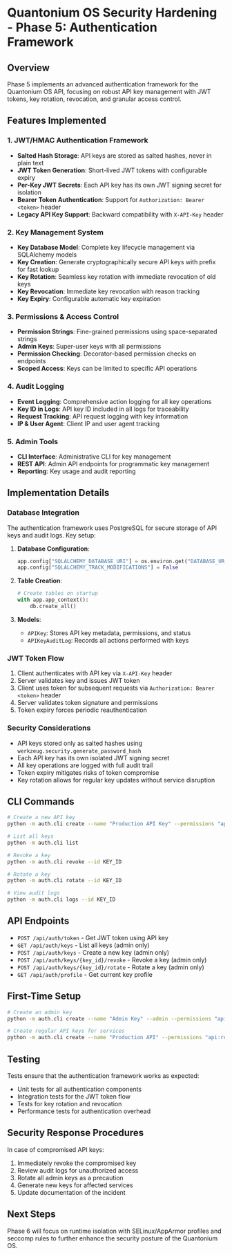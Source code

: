 # Quantonium OS Security Hardening - Phase 5: Authentication Framework

## Overview

Phase 5 implements an advanced authentication framework for the Quantonium OS API, focusing on robust API key management with JWT tokens, key rotation, revocation, and granular access control.

## Features Implemented

### 1. JWT/HMAC Authentication Framework

- **Salted Hash Storage**: API keys are stored as salted hashes, never in plain text
- **JWT Token Generation**: Short-lived JWT tokens with configurable expiry
- **Per-Key JWT Secrets**: Each API key has its own JWT signing secret for isolation
- **Bearer Token Authentication**: Support for `Authorization: Bearer <token>` header
- **Legacy API Key Support**: Backward compatibility with `X-API-Key` header

### 2. Key Management System

- **Key Database Model**: Complete key lifecycle management via SQLAlchemy models
- **Key Creation**: Generate cryptographically secure API keys with prefix for fast lookup
- **Key Rotation**: Seamless key rotation with immediate revocation of old keys
- **Key Revocation**: Immediate key revocation with reason tracking
- **Key Expiry**: Configurable automatic key expiration

### 3. Permissions & Access Control

- **Permission Strings**: Fine-grained permissions using space-separated strings
- **Admin Keys**: Super-user keys with all permissions
- **Permission Checking**: Decorator-based permission checks on endpoints
- **Scoped Access**: Keys can be limited to specific API operations

### 4. Audit Logging

- **Event Logging**: Comprehensive action logging for all key operations
- **Key ID in Logs**: API key ID included in all logs for traceability
- **Request Tracking**: API request logging with key information
- **IP & User Agent**: Client IP and user agent tracking

### 5. Admin Tools

- **CLI Interface**: Administrative CLI for key management
- **REST API**: Admin API endpoints for programmatic key management
- **Reporting**: Key usage and audit reporting

## Implementation Details

### Database Integration

The authentication framework uses PostgreSQL for secure storage of API keys and audit logs. Key setup:

1. **Database Configuration**: 
   ```python
   app.config["SQLALCHEMY_DATABASE_URI"] = os.environ.get("DATABASE_URL")
   app.config["SQLALCHEMY_TRACK_MODIFICATIONS"] = False
   ```

2. **Table Creation**: 
   ```python
   # Create tables on startup
   with app.app_context():
       db.create_all()
   ```

3. **Models**:
   - `APIKey`: Stores API key metadata, permissions, and status
   - `APIKeyAuditLog`: Records all actions performed with keys

### JWT Token Flow

1. Client authenticates with API key via `X-API-Key` header
2. Server validates key and issues JWT token
3. Client uses token for subsequent requests via `Authorization: Bearer <token>` header
4. Server validates token signature and permissions
5. Token expiry forces periodic reauthentication

### Security Considerations

- API keys stored only as salted hashes using `werkzeug.security.generate_password_hash`
- Each API key has its own isolated JWT signing secret
- All key operations are logged with full audit trail
- Token expiry mitigates risks of token compromise
- Key rotation allows for regular key updates without service disruption

## CLI Commands

```bash
# Create a new API key
python -m auth.cli create --name "Production API Key" --permissions "api:read api:write"

# List all keys
python -m auth.cli list

# Revoke a key
python -m auth.cli revoke --id KEY_ID

# Rotate a key
python -m auth.cli rotate --id KEY_ID

# View audit logs
python -m auth.cli logs --id KEY_ID
```

## API Endpoints

- `POST /api/auth/token` - Get JWT token using API key
- `GET /api/auth/keys` - List all keys (admin only)
- `POST /api/auth/keys` - Create a new key (admin only)
- `POST /api/auth/keys/{key_id}/revoke` - Revoke a key (admin only)
- `POST /api/auth/keys/{key_id}/rotate` - Rotate a key (admin only)
- `GET /api/auth/profile` - Get current key profile

## First-Time Setup

```bash
# Create an admin key
python -m auth.cli create --name "Admin Key" --admin --permissions "api:read api:write api:admin"

# Create regular API keys for services
python -m auth.cli create --name "Production API" --permissions "api:read api:write"
```

## Testing

Tests ensure that the authentication framework works as expected:

- Unit tests for all authentication components
- Integration tests for the JWT token flow
- Tests for key rotation and revocation
- Performance tests for authentication overhead

## Security Response Procedures

In case of compromised API keys:

1. Immediately revoke the compromised key
2. Review audit logs for unauthorized access
3. Rotate all admin keys as a precaution
4. Generate new keys for affected services
5. Update documentation of the incident

## Next Steps

Phase 6 will focus on runtime isolation with SELinux/AppArmor profiles and seccomp rules to further enhance the security posture of the Quantonium OS.